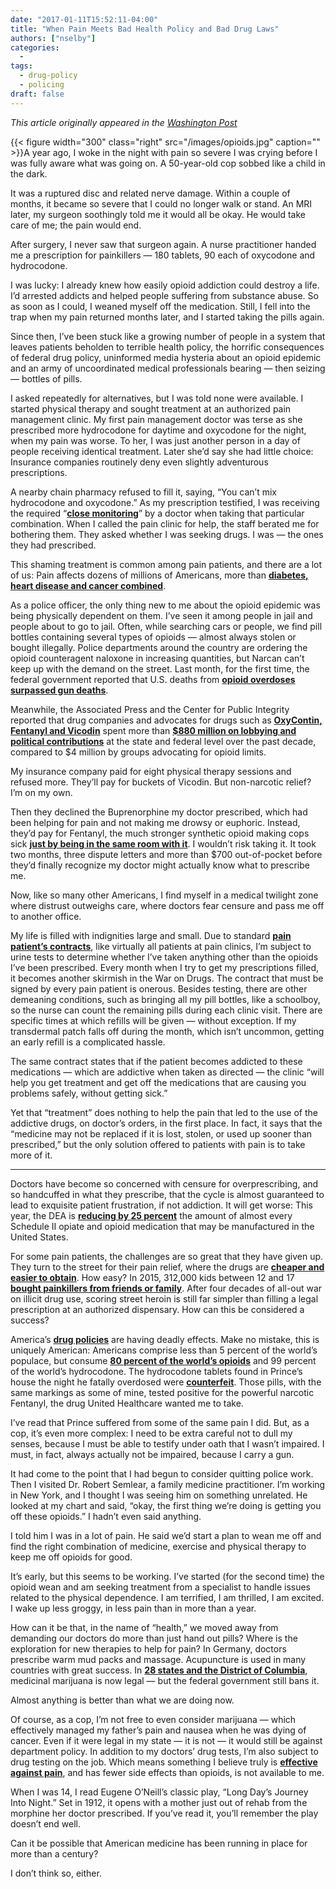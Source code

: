 ```yaml
---
date: "2017-01-11T15:52:11-04:00"
title: "When Pain Meets Bad Health Policy and Bad Drug Laws"
authors: ["nselby"]
categories:
  -
tags:
  - drug-policy
  - policing
draft: false
---
```


*This article originally appeared in the [Washington Post](https://www.washingtonpost.com/posteverything/wp/2017/01/11/ive-seen-the-opioid-epidemic-as-a-cop-living-it-as-a-patient-has-been-even-worse/)* 


{{< figure width="300" class="right" src="/images/opioids.jpg" caption=""  >}}A year ago, I woke in the night with pain so severe I was crying before I was fully aware what was going on. A 50-year-old cop sobbed like a child in the dark.

It was a ruptured disc and related nerve damage. Within a couple of months, it became so severe that I could no longer walk or stand. An MRI later, my surgeon soothingly told me it would all be okay. He would take care of me; the pain would end.

After surgery, I never saw that surgeon again. A nurse practitioner handed me a prescription for painkillers — 180 tablets, 90 each of oxycodone and hydrocodone.

I was lucky: I already knew how easily opioid addiction could destroy a life. I’d arrested addicts and helped people suffering from substance abuse. So as soon as I could, I weaned myself off the medication. Still, I fell into the trap when my pain returned months later, and I started taking the pills again.

Since then, I’ve been stuck like a growing number of people in a system that leaves patients beholden to terrible health policy, the horrific consequences of federal drug policy, uninformed media hysteria about an opioid epidemic and an army of uncoordinated medical professionals bearing — then seizing — bottles of pills.

I asked repeatedly for alternatives, but I was told none were available. I started physical therapy and sought treatment at an authorized pain management clinic. My first pain management doctor was terse as she prescribed more hydrocodone for daytime and oxycodone for the night, when my pain was worse. To her, I was just another person in a day of people receiving identical treatment. Later she’d say she had little choice: Insurance companies routinely deny even slightly adventurous prescriptions.

A nearby chain pharmacy refused to fill it, saying, “You can’t mix hydrocodone and oxycodone.” As my prescription testified, I was receiving the required “**[close monitoring](http://www.rxlist.com/drug-interactions/hydrocodone-acetaminophen-oral-and-oxycodone-oral-interaction.htm)**” by a doctor when taking that particular combination. When I called the pain clinic for help, the staff berated me for bothering them. They asked whether I was seeking drugs. I was — the ones they had prescribed.

This shaming treatment is common among pain patients, and there are a lot of us: Pain affects dozens of millions of Americans, more than **[diabetes, heart disease and cancer combined](https://report.nih.gov/nihfactsheets/ViewFactSheet.aspx?csid=57)**.

As a police officer, the only thing new to me about the opioid epidemic was being physically dependent on them. I’ve seen it among people in jail and people about to go to jail. Often, while searching cars or people, we find pill bottles containing several types of opioids — almost always stolen or bought illegally. Police departments around the country are ordering the opioid counteragent naloxone in increasing quantities, but Narcan can’t keep up with the demand on the street. Last month, for the first time, the federal government reported that U.S. deaths from **[opioid overdoses surpassed gun deaths](https://www.washingtonpost.com/news/wonk/wp/2016/12/08/heroin-deaths-surpass-gun-homicides-for-the-first-time-cdc-data-show/?itid=lk_inline_manual_15)**.

Meanwhile, the Associated Press and the Center for Public Integrity reported that drug companies and advocates for drugs such as **[OxyContin, Fentanyl and Vicodin](https://www.publicintegrity.org/2016/09/18/20200/politics-pain-drugmakers-fought-state-opioid-limits-amid-crisis)** spent more than **[$880 million on lobbying and political contributions](https://www.publicintegrity.org/2016/09/18/20203/pharma-lobbying-held-deep-influence-over-opioids-policies)** at the state and federal level over the past decade, compared to $4 million by groups advocating for opioid limits.

My insurance company paid for eight physical therapy sessions and refused more. They’ll pay for buckets of Vicodin. But non-narcotic relief? I’m on my own.

Then they declined the Buprenorphine my doctor prescribed, which had been helping for pain and not making me drowsy or euphoric. Instead, they’d pay for Fentanyl, the much stronger synthetic opioid making cops sick **[just by being in the same room with it](http://bigstory.ap.org/article/ea2a5c9447c64f5790f13133e97cef06/11-connecticut-cops-sickened-during-heroin-and-fentanyl)**. I wouldn’t risk taking it. It took two months, three dispute letters and more than $700 out-of-pocket before they’d finally recognize my doctor might actually know what to prescribe me.

Now, like so many other Americans, I find myself in a medical twilight zone where distrust outweighs care, where doctors fear censure and pass me off to another office.

My life is filled with indignities large and small. Due to standard **[pain patient’s contracts](https://www.drugabuse.gov/sites/default/files/files/SamplePatientAgreementForms.pdf)**, like virtually all patients at pain clinics, I’m subject to urine tests to determine whether I’ve taken anything other than the opioids I’ve been prescribed. Every month when I try to get my prescriptions filled, it becomes another skirmish in the War on Drugs. The contract that must be signed by every pain patient is onerous. Besides testing, there are other demeaning conditions, such as bringing all my pill bottles, like a schoolboy, so the nurse can count the remaining pills during each clinic visit. There are specific times at which refills will be given — without exception. If my transdermal patch falls off during the month, which isn’t uncommon, getting an early refill is a complicated hassle.

The same contract states that if the patient becomes addicted to these medications — which are addictive when taken as directed — the clinic “will help you get treatment and get off the medications that are causing you problems safely, without getting sick.”

Yet that “treatment” does nothing to help the pain that led to the use of the addictive drugs, on doctor’s orders, in the first place. In fact, it says that the “medicine may not be replaced if it is lost, stolen, or used up sooner than prescribed,” but the only solution offered to patients with pain is to take more of it.

 - - - 

Doctors have become so concerned with censure for overprescribing, and so handcuffed in what they prescribe, that the cycle is almost guaranteed to lead to exquisite patient frustration, if not addiction. It will get worse: This year, the DEA is **[reducing by 25 percent](http://nationalpainreport.com/dea-opioid-crackdown-targets-supply-8831630.html)** the amount of almost every Schedule II opiate and opioid medication that may be manufactured in the United States.

For some pain patients, the challenges are so great that they have given up. They turn to the street for their pain relief, where the drugs are **[cheaper and easier to obtain](http://www.thedailybeast.com/articles/2016/04/15/feds-pill-crackdown-drives-pain-patients-to-heroin.html)**. How easy? In 2015, 312,000 kids between 12 and 17 **[bought painkillers from friends or family](https://www.samhsa.gov/data/sites/default/files/NSDUH-DetTabs-2015/NSDUH-DetTabs-2015/NSDUH-DetTabs-2015.pdf)**. After four decades of all-out war on illicit drug use, scoring street heroin is still far simpler than filling a legal prescription at an authorized dispensary. How can this be considered a success?

America’s **[drug policies](http://www.painnewsnetwork.org/stories/2016/7/19/cdc-opioid-guidelines-not-rule-regulation-or-law)** are having deadly effects. Make no mistake, this is uniquely American: Americans comprise less than 5 percent of the world’s populace, but consume **[80 percent of the world’s opioids](https://www.asipp.org/documents/ASIPPFactSheet101111.pdf)** and 99 percent of the world’s hydrocodone. The hydrocodone tablets found in Prince’s house the night he fatally overdosed were **[counterfeit](http://bigstory.ap.org/article/6ea0a330a6fa442990b24ec0c5153b27/official-pills-found-princes-estate-contained-fentanyl)**. Those pills, with the same markings as some of mine, tested positive for the powerful narcotic Fentanyl, the drug United Healthcare wanted me to take.

I’ve read that Prince suffered from some of the same pain I did. But, as a cop, it’s even more complex: I need to be extra careful not to dull my senses, because I must be able to testify under oath that I wasn’t impaired. I must, in fact, always actually not be impaired, because I carry a gun.

It had come to the point that I had begun to consider quitting police work. Then I visited Dr. Robert Semlear, a family medicine practitioner. I’m working in New York, and I thought I was seeing him on something unrelated. He looked at my chart and said, “okay, the first thing we’re doing is getting you off these opioids.” I hadn’t even said anything.

I told him I was in a lot of pain. He said we’d start a plan to wean me off and find the right combination of medicine, exercise and physical therapy to keep me off opioids for good.

It’s early, but this seems to be working. I’ve started (for the second time) the opioid wean and am seeking treatment from a specialist to handle issues related to the physical dependence. I am terrified, I am thrilled, I am excited. I wake up less groggy, in less pain than in more than a year.

How can it be that, in the name of “health,” we moved away from demanding our doctors do more than just hand out pills? Where is the exploration for new therapies to help for pain? In Germany, doctors prescribe warm mud packs and massage. Acupuncture is used in many countries with great success. In **[28 states and the District of Columbia](http://medicalmarijuana.procon.org/view.resource.php?resourceID=000881)**, medicinal marijuana is now legal — but the federal government still bans it.

Almost anything is better than what we are doing now.

Of course, as a cop, I’m not free to even consider marijuana — which effectively managed my father’s pain and nausea when he was dying of cancer. Even if it were legal in my state — it is not — it would still be against department policy. In addition to my doctors’ drug tests, I’m also subject to drug testing on the job. Which means something I believe truly is **[effective against pain](http://www.cfp.ca/content/61/8/e372.full.pdf+html)**, and has fewer side effects than opioids, is not available to me.

When I was 14, I read Eugene O’Neill’s classic play, “Long Day’s Journey Into Night.” Set in 1912, it opens with a mother just out of rehab from the morphine her doctor prescribed. If you’ve read it, you’ll remember the play doesn’t end well.

Can it be possible that American medicine has been running in place for more than a century?

I don’t think so, either.